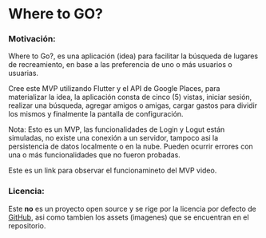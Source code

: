 <div>
  <h1>Where to GO?</h1>


  <h3>Motivación:</h3>
  <p>
    Where to Go?, es una aplicación (idea) para facilitar la búsqueda de lugares de recreamiento, en base a las
    preferencia de uno o más usuarios o usuarias.
  </p>
  <p>
    Cree este MVP utilizando Flutter y el API de Google Places, para materializar la idea, la aplicación consta de cinco (5) vistas, iniciar sesión, realizar una búsqueda,
    agregar amigos o amigas, cargar gastos para dividir los mismos y finalmente la pantalla de configuración.
  </p>
  <p>
    Nota: Esto es un MVP, las funcionalidades de Login y Logut están simuladas, no existe una conexión a un servidor, tampoco asi
    la persistencia de datos localmente o en la nube. Pueden ocurrir errores con una o más funcionalidades que no fueron probadas.
  </p>
  <p>
    Este es un link para observar el funcionamineto del MVP <a heref="https://drive.google.com/file/d/1Wpiw7Qo2RyCnH-5g6CdbBDJCb_0SVLyE/view?usp=sharing" target="_blank">video</a>.
  </p>
  
  <h3>Licencia:</h3>
  <p>
    Este <b>no</b> es un proyecto open source y se rige por la licencia por defecto de
    <a href="https://docs.github.com/en/repositories/managing-your-repositorys-settings-and-features/customizing-your-repository/licensing-a-repository" target="_blank">GitHub</a>, asi como tambien los assets (imagenes) que se encuentran en el repositorio.
  </p>
</div>